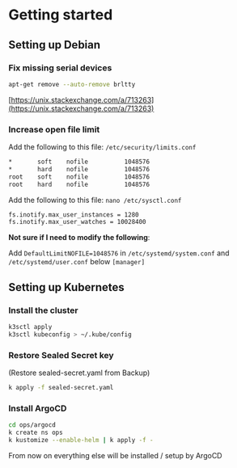 # Getting started

## Setting up Debian


### Fix missing serial devices

```bash
apt-get remove --auto-remove brltty
```

[https://unix.stackexchange.com/a/713263](https://unix.stackexchange.com/a/713263)


### Increase open file limit

Add the following to this file: `/etc/security/limits.conf`

```txt
*       soft    nofile          1048576
*       hard    nofile          1048576
root    soft    nofile          1048576
root    hard    nofile          1048576
```

Add the following to this file: `nano /etc/sysctl.conf`

```txt
fs.inotify.max_user_instances = 1280
fs.inotify.max_user_watches = 10028400
```

**Not sure if I need to modify the following**:

Add `DefaultLimitNOFILE=1048576` in `/etc/systemd/system.conf` and `/etc/systemd/user.conf` below `[manager]`

## Setting up Kubernetes

### Install the cluster

```bash
k3sctl apply
k3sctl kubeconfig > ~/.kube/config
```

### Restore Sealed Secret key

(Restore sealed-secret.yaml from Backup)

```bash
k apply -f sealed-secret.yaml
```

### Install ArgoCD

```bash
cd ops/argocd
k create ns ops
k kustomize --enable-helm | k apply -f -
```

From now on everything else will be installed / setup by ArgoCD
